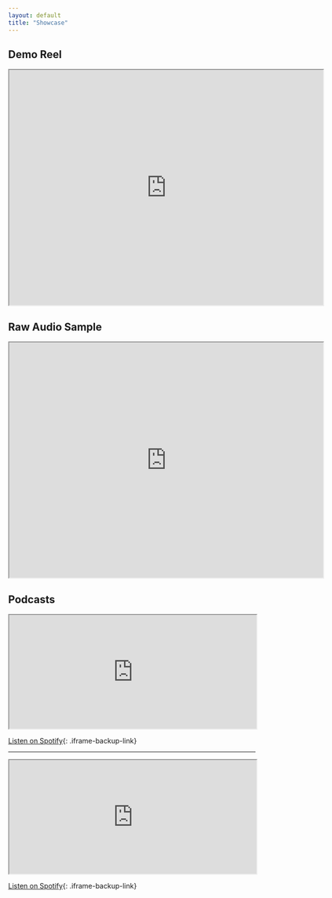 ```yaml
---
layout: default
title: "Showcase"
---
```


## Demo Reel

<iframe 
         src="https://drive.google.com/file/d/1AQr4mbrAj0DMj_JwcnJgkUwmKl64utbl/preview" width="640" height="480" allow="
  title="William Nunn Character Demo"
  width="100%"
  height="500"
  loading="lazy"
></iframe>


## Raw Audio Sample

<iframe src="https://drive.google.com/file/d/1VKlK9E6wLHzSerL4UgSSOeLoG31I5Isa/preview" width="640" height="480" allow="autoplay">
  width="100%" 
  height="300"
  loading="lazy"
></iframe>


## Podcasts

<iframe
  src="https://open.spotify.com/embed/show/7Ewd7bSxDH4dbvkfT6YCt2?utm_source=generator"
  title="Voices That Cook Podcast"
  width="100%" 
  height="232"
  allow="clipboard-write"
  loading="lazy"
></iframe>

[Listen on Spotify](https://open.spotify.com/show/7Ewd7bSxDH4dbvkfT6YCt2){: .iframe-backup-link}

---

<iframe
  src="https://open.spotify.com/embed/show/1dX36qipnRNBGu1MYpvHcA?utm_source=generator"
  title="One Shots: D&D Character Podcast"
  width="100%"
  height="232"
  allow="clipboard-write"
  loading="lazy"
></iframe>

[Listen on Spotify](https://open.spotify.com/show/1dX36qipnRNBGu1MYpvHcA){: .iframe-backup-link}
